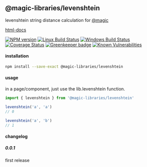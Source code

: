 ## @magic-libraries/levenshtein

levenshtein string distance calculation for
[@magic](https://magic.github.io/core)

[html-docs](https://magic-libraries.github.io/levenshtein/)

[![NPM version][npm-image]][npm-url]
[![Linux Build Status][travis-image]][travis-url]
[![Windows Build Status][appveyor-image]][appveyor-url]
[![Coverage Status][coveralls-image]][coveralls-url]
[![Greenkeeper badge][greenkeeper-image]][greenkeeper-url]
[![Known Vulnerabilities][snyk-image]][snyk-url]

#### <a name="install"></a>installation
```bash
npm install --save-exact @magic-libraries/levenshtein
```

#### <a name="usage"></a>usage
in a page/component, just use the lib.levenshtein function.

```javascript
import { levenshtein } from '@magic-libraries/levenshtein'

levenshtein('a', 'a')
// 0

levenshtein('a', 'b')
// 1
```

#### changelog

##### 0.0.1
first release

[npm-image]: https://img.shields.io/npm/v/@magic-libraries/levenshtein.svg
[npm-url]: https://www.npmjs.com/package/@magic-libraries/levenshtein
[travis-image]: https://img.shields.io/travis/com/magic-libraries/levenshtein/master
[travis-url]: https://travis-ci.com/magic-libraries/levenshtein
[appveyor-image]: https://img.shields.io/appveyor/ci/magiclibraries/levenshtein/master.svg
[appveyor-url]: https://ci.appveyor.com/project/magiclibraries/levenshtein/branch/master
[coveralls-image]: https://coveralls.io/repos/github/magic-libraries/levenshtein/badge.svg
[coveralls-url]: https://coveralls.io/github/magic-libraries/levenshtein
[greenkeeper-image]: https://badges.greenkeeper.io/magic-libraries/levenshtein.svg
[greenkeeper-url]: https://badges.greenkeeper.io/magic-libraries/levenshtein.svg
[snyk-image]: https://snyk.io/test/github/magic-libraries/levenshtein/badge.svg
[snyk-url]: https://snyk.io/test/github/magic-libraries/levenshtein

